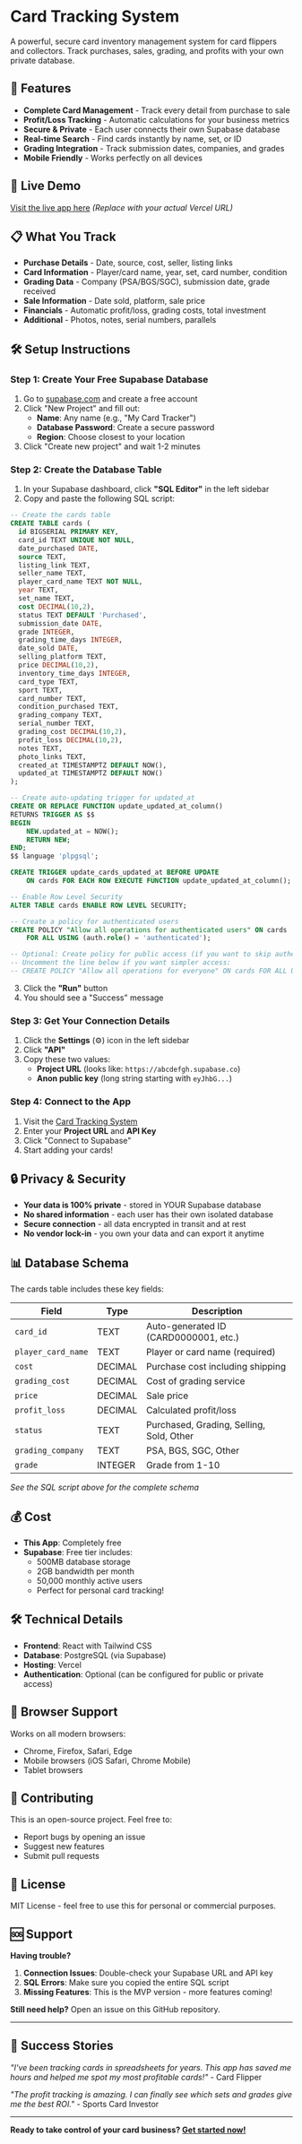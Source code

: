 # Card Tracking System

A powerful, secure card inventory management system for card flippers and collectors. Track purchases, sales, grading, and profits with your own private database.

## 🎯 Features

- **Complete Card Management** - Track every detail from purchase to sale
- **Profit/Loss Tracking** - Automatic calculations for your business metrics
- **Secure & Private** - Each user connects their own Supabase database
- **Real-time Search** - Find cards instantly by name, set, or ID
- **Grading Integration** - Track submission dates, companies, and grades
- **Mobile Friendly** - Works perfectly on all devices

## 🚀 Live Demo

[Visit the live app here](https://your-app-url.vercel.app) *(Replace with your actual Vercel URL)*

## 📋 What You Track

- **Purchase Details** - Date, source, cost, seller, listing links
- **Card Information** - Player/card name, year, set, card number, condition
- **Grading Data** - Company (PSA/BGS/SGC), submission date, grade received
- **Sale Information** - Date sold, platform, sale price
- **Financials** - Automatic profit/loss, grading costs, total investment
- **Additional** - Photos, notes, serial numbers, parallels

## 🛠️ Setup Instructions

### Step 1: Create Your Free Supabase Database

1. Go to [supabase.com](https://supabase.com) and create a free account
2. Click "New Project" and fill out:
   - **Name**: Any name (e.g., "My Card Tracker")
   - **Database Password**: Create a secure password
   - **Region**: Choose closest to your location
3. Click "Create new project" and wait 1-2 minutes

### Step 2: Create the Database Table

1. In your Supabase dashboard, click **"SQL Editor"** in the left sidebar
2. Copy and paste the following SQL script:

```sql
-- Create the cards table
CREATE TABLE cards (
  id BIGSERIAL PRIMARY KEY,
  card_id TEXT UNIQUE NOT NULL,
  date_purchased DATE,
  source TEXT,
  listing_link TEXT,
  seller_name TEXT,
  player_card_name TEXT NOT NULL,
  year TEXT,
  set_name TEXT,
  cost DECIMAL(10,2),
  status TEXT DEFAULT 'Purchased',
  submission_date DATE,
  grade INTEGER,
  grading_time_days INTEGER,
  date_sold DATE,
  selling_platform TEXT,
  price DECIMAL(10,2),
  inventory_time_days INTEGER,
  card_type TEXT,
  sport TEXT,
  card_number TEXT,
  condition_purchased TEXT,
  grading_company TEXT,
  serial_number TEXT,
  grading_cost DECIMAL(10,2),
  profit_loss DECIMAL(10,2),
  notes TEXT,
  photo_links TEXT,
  created_at TIMESTAMPTZ DEFAULT NOW(),
  updated_at TIMESTAMPTZ DEFAULT NOW()
);

-- Create auto-updating trigger for updated_at
CREATE OR REPLACE FUNCTION update_updated_at_column()
RETURNS TRIGGER AS $$
BEGIN
    NEW.updated_at = NOW();
    RETURN NEW;
END;
$$ language 'plpgsql';

CREATE TRIGGER update_cards_updated_at BEFORE UPDATE
    ON cards FOR EACH ROW EXECUTE FUNCTION update_updated_at_column();

-- Enable Row Level Security
ALTER TABLE cards ENABLE ROW LEVEL SECURITY;

-- Create a policy for authenticated users
CREATE POLICY "Allow all operations for authenticated users" ON cards
    FOR ALL USING (auth.role() = 'authenticated');

-- Optional: Create policy for public access (if you want to skip authentication)
-- Uncomment the line below if you want simpler access:
-- CREATE POLICY "Allow all operations for everyone" ON cards FOR ALL USING (true);
```

3. Click the **"Run"** button
4. You should see a "Success" message

### Step 3: Get Your Connection Details

1. Click the **Settings** (⚙️) icon in the left sidebar
2. Click **"API"**
3. Copy these two values:
   - **Project URL** (looks like: `https://abcdefgh.supabase.co`)
   - **Anon public key** (long string starting with `eyJhbG...`)

### Step 4: Connect to the App

1. Visit the [Card Tracking System](https://your-app-url.vercel.app)
2. Enter your **Project URL** and **API Key**
3. Click "Connect to Supabase"
4. Start adding your cards!

## 🔒 Privacy & Security

- **Your data is 100% private** - stored in YOUR Supabase database
- **No shared information** - each user has their own isolated database
- **Secure connection** - all data encrypted in transit and at rest
- **No vendor lock-in** - you own your data and can export it anytime

## 📊 Database Schema

The cards table includes these key fields:

| Field | Type | Description |
|-------|------|-------------|
| `card_id` | TEXT | Auto-generated ID (CARD0000001, etc.) |
| `player_card_name` | TEXT | Player or card name (required) |
| `cost` | DECIMAL | Purchase cost including shipping |
| `grading_cost` | DECIMAL | Cost of grading service |
| `price` | DECIMAL | Sale price |
| `profit_loss` | DECIMAL | Calculated profit/loss |
| `status` | TEXT | Purchased, Grading, Selling, Sold, Other |
| `grading_company` | TEXT | PSA, BGS, SGC, Other |
| `grade` | INTEGER | Grade from 1-10 |

*See the SQL script above for the complete schema*

## 💰 Cost

- **This App**: Completely free
- **Supabase**: Free tier includes:
  - 500MB database storage
  - 2GB bandwidth per month
  - 50,000 monthly active users
  - Perfect for personal card tracking!

## 🛠️ Technical Details

- **Frontend**: React with Tailwind CSS
- **Database**: PostgreSQL (via Supabase)
- **Hosting**: Vercel
- **Authentication**: Optional (can be configured for public or private access)

## 📱 Browser Support

Works on all modern browsers:
- Chrome, Firefox, Safari, Edge
- Mobile browsers (iOS Safari, Chrome Mobile)
- Tablet browsers

## 🤝 Contributing

This is an open-source project. Feel free to:
- Report bugs by opening an issue
- Suggest new features
- Submit pull requests

## 📄 License

MIT License - feel free to use this for personal or commercial purposes.

## 🆘 Support

**Having trouble?** 

1. **Connection Issues**: Double-check your Supabase URL and API key
2. **SQL Errors**: Make sure you copied the entire SQL script
3. **Missing Features**: This is the MVP version - more features coming!

**Still need help?** Open an issue on this GitHub repository.

---

## 🎉 Success Stories

*"I've been tracking cards in spreadsheets for years. This app has saved me hours and helped me spot my most profitable cards!"* - Card Flipper

*"The profit tracking is amazing. I can finally see which sets and grades give me the best ROI."* - Sports Card Investor

---

**Ready to take control of your card business? [Get started now!](https://your-app-url.vercel.app)**
